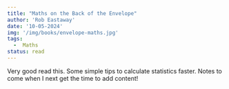 ```yaml
---
title: "Maths on the Back of the Envelope"
author: 'Rob Eastaway'
date: '10-05-2024'
img: '/img/books/envelope-maths.jpg'
tags:
  -  Maths
status: read
---
```


Very good read this. Some simple tips to calculate statistics faster. Notes to come when I next get the time to add content!  